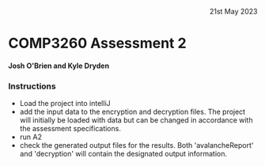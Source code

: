 <p style='text-align: right;'> 21st May 2023 </p> 

# COMP3260 Assessment 2
#### Josh O'Brien and Kyle Dryden
### Instructions
+ Load the project into intelliJ
+ add the input data to the encryption and decryption files.
  The project will initially be loaded with data but can be
  changed in accordance with the assessment specifications.
+ run A2
+ check the generated output files for the results. Both 
  'avalancheReport' and 'decryption' will contain the
  designated output information.